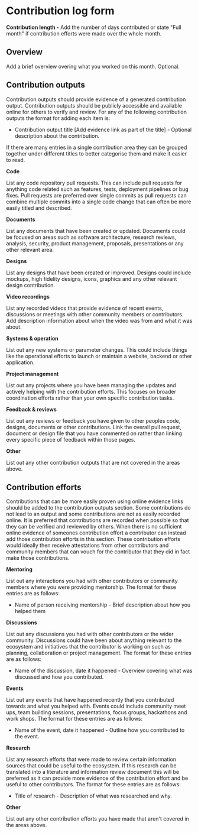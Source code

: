 # Contribution log form

**Contribution length -** Add the number of days contributed or state "Full month" if contribution efforts were made over the whole month.



## **Overview**

Add a brief overview overing what you worked on this month. Optional.



## **Contribution outputs**

Contribution outputs should provide evidence of a generated contribution output. Contribution outputs should be publicly accessible and available online for others to verify and review. For any of the following contribution outputs the format for adding each item is:

* Contribution output title \[Add evidence link as part of the title] - Optional description about the contribution.

If there are many entries in a single contribution area they can be grouped together under different titles to better categorise them and make it easier to read.



**Code**

List any code repository pull requests. This can include pull requests for anything code related such as features, tests, deployment pipelines or bug fixes. Pull requests are preferred over single commits as pull requests can combine multiple commits into a single code change that can often be more easily titled and described.



**Documents**

List any documents that have been created or updated. Documents could be focused on areas such as software architecture, research reviews, analysis, security, product management, proposals, presentations or any other relevant area.



**Designs**

List any designs that have been created or improved. Designs could include mockups, high fidelity designs, icons, graphics and any other relevant design contribution.



**Video recordings**

List any recorded videos that provide evidence of recent events, discussions or meetings with other community members or contributors. Add description information about when the video was from and what it was about.



**Systems & operation**

List out any new systems or parameter changes. This could include things like the operational efforts to launch or maintain a website, backend or other application.



**Project management**

List out any projects where you have been managing the updates and actively helping with the contribution efforts. This focuses on broader coordination efforts rather than your own specific contribution tasks.



**Feedback & reviews**

List out any reviews or feedback you have given to other peoples code, designs, documents or other contributions. Link the overall pull request, document or design file that you have commented on rather than linking every specific piece of feedback within those pages.



**Other**

List out any other contribution outputs that are not covered in the areas above.



## **Contribution efforts**

Contributions that can be more easily proven using online evidence links should be added to the contribution outputs section. Some contributions do not lead to an output and some contributions are not as easily recorded online. It is preferred that contributions are recorded when possible so that they can be verified and reviewed by others. When there is no sufficient online evidence of someones contribution effort a contributor can instead add those contribution efforts in this section. These contribution efforts would ideally then receive attestations from other contributors and community members that can vouch for the contributor that they did in fact make those contributions.



**Mentoring**

List out any interactions you had with other contributors or community members where you were providing mentorship. The format for these entries are as follows:

* Name of person receiving mentorship - Brief description about how you helped them



**Discussions**

List out any discussions you had with other contributors or the wider community. Discussions could have been about anything relevant to the ecosystem and initiatives that the contributor is working on such as planning, collaboration or project management. The format for these entries are as follows:

* Name of the discussion, date it happened - Overview covering what was discussed and how you contributed.



**Events**

List out any events that have happened recently that you contributed towards and what you helped with. Events could include community meet ups, team building sessions, presentations, focus groups, hackathons and work shops. The format for these entries are as follows:

* Name of the event, date it happened - Outline how you contributed to the event.



**Research**

List any research efforts that were made to review certain information sources that could be useful to the ecosystem. If this research can be translated into a literature and information review document this will be preferred as it can provide more evidence of the contribution effort and be useful to other contributors. The format for these entries are as follows:

* Title of research - Description of what was researched and why.



**Other**

List out any other contribution efforts you have made that aren't covered in the areas above.
